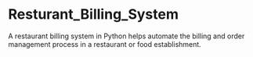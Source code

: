 # Resturant_Billing_System

A restaurant billing system in Python helps automate the billing and order management process in a restaurant or food establishment.
